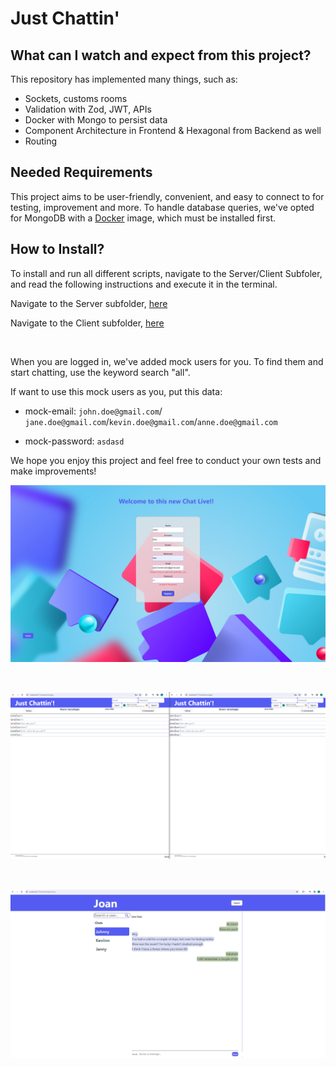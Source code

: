 # Just Chattin'

## What can I watch and expect from this project?

This repository has implemented many things, such as:

- Sockets, customs rooms
- Validation with Zod, JWT, APIs
- Docker with Mongo to persist data
- Component Architecture in Frontend & Hexagonal from Backend as well
- Routing

## Needed Requirements

This project aims to be user-friendly, convenient, and easy to connect to for testing, improvement and more. To handle database queries, we've opted for MongoDB with a [Docker] image, which must be installed first.

## How to Install?

To install and run all different scripts, navigate to the Server/Client Subfoler, and read the following instructions and execute it in the terminal.

Navigate to the Server subfolder, <a href='Server'>here</a>

Navigate to the Client subfolder, <a href='Client'>here</a>

<br/>

When you are logged in, we've added mock users for you. To find them and start chatting, use the keyword search "all".

If want to use this mock users as you, put this data:

- mock-email: `john.doe@gmail.com`/ `jane.doe@gmail.com`/`kevin.doe@gmail.com`/`anne.doe@gmail.com`

- mock-password: `asdasd`

We hope you enjoy this project and feel free to conduct your own tests and make improvements!

<p align="center" >  
<img src="./assets/registerPage.jpg" title="SigInPage" width="900" >
</p>

<br/>

<p align="center">  
<img src="./assets/publicRoom.png" title="PublicRoom" width="900" >
</p>

<br/>

<p align="center">  
<img src="./assets/chatPrivate.jpg" title="PrivatePage" width="900" >
</p>

[Docker]: https://www.docker.com/products/docker-desktop/
